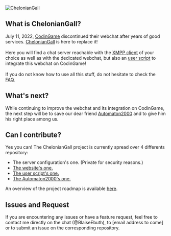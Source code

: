 ![ChelonianGall](https://repository-images.githubusercontent.com/521049286/e2f60e8b-53ac-47a5-9937-7360536c7d3a)
<h2>What is ChelonianGall?</h2>
<p>
  July 11, 2022, <a href = "https://www.codingame.com">CodinGame</a> discontinued their webchat after years of good services. <a href = "https://cheloniangall.com/">ChelonianGall</a> is here to replace it!<br/><br/>
  Here you will find a chat server reachable with the <a href = "https://xmpp.org/software/clients/">XMPP client</a> of your choice as well as with the dedicated webchat, but also an <a href="https://greasyfork.org/en/scripts/453839-cheloniangall">user script</a> to integrate this webchat on CodinGame!<br/><br/>
  If you do not know how to use all this stuff, do not hesitate to check the <a href="/faq.php">FAQ</a>.
</p>
<h2>What's next?</h2>
<p>
  While continuing to improve the webchat and its integration on CodinGame, the next step will be to save our dear friend <a href = "https://www.codingame.com/blog/markov-chain-automaton2000/">Automaton2000</a> and to give him his right place among us.
</p>
<h2>Can I contribute?</h2>
<p>
  Yes you can! The ChelonianGall project is currently spread over 4 differents repository:
  <ul>
      <li>The server configuration's one. (Private for security reasons.)</li>
      <li><a href="https://github.com/ChelonianGall/cheloniangall-website">The website's one.</a></li>
      <li><a href="https://github.com/ChelonianGall/ChelonianGall-extension-for-CodinGame">The user script's one.</a></li>
      <li><a href="https://github.com/ChelonianGall/cheloniangall-automaton2000">The Automaton2000's one.</a></li>
  </ul>
  An overview of the project roadmap is available <a href="https://github.com/orgs/ChelonianGall/projects/1">here</a>.<br/>
</p>
<h2>Issues and Request</h2>
<p>
  If you are encountering any issues or have a feature request, feel free to contact me directly on the chat (@BlaiseEbuth), to [email address to come] or to submit an issue on the corresponding repository.
</p>
